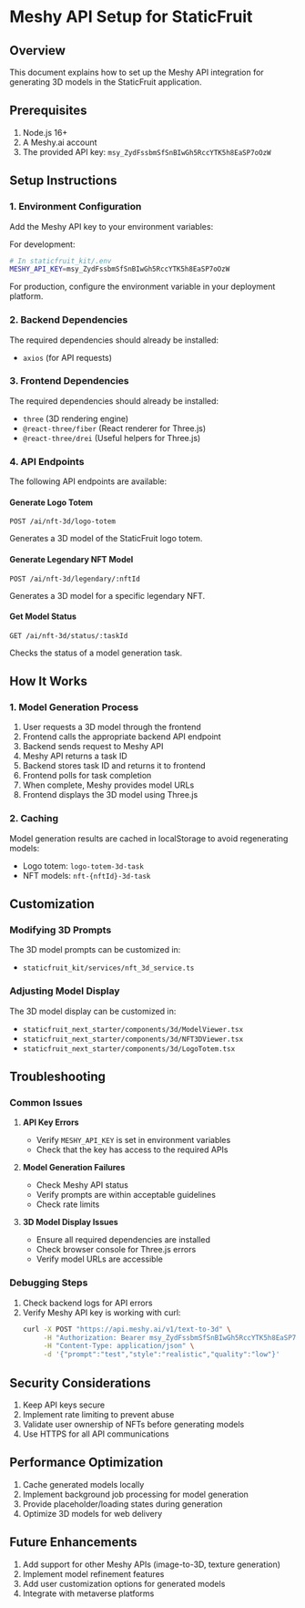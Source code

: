 # Meshy API Setup for StaticFruit

## Overview
This document explains how to set up the Meshy API integration for generating 3D models in the StaticFruit application.

## Prerequisites
1. Node.js 16+
2. A Meshy.ai account
3. The provided API key: `msy_ZydFssbmSfSnBIwGh5RccYTK5h8EaSP7oOzW`

## Setup Instructions

### 1. Environment Configuration
Add the Meshy API key to your environment variables:

For development:
```bash
# In staticfruit_kit/.env
MESHY_API_KEY=msy_ZydFssbmSfSnBIwGh5RccYTK5h8EaSP7oOzW
```

For production, configure the environment variable in your deployment platform.

### 2. Backend Dependencies
The required dependencies should already be installed:
- `axios` (for API requests)

### 3. Frontend Dependencies
The required dependencies should already be installed:
- `three` (3D rendering engine)
- `@react-three/fiber` (React renderer for Three.js)
- `@react-three/drei` (Useful helpers for Three.js)

### 4. API Endpoints
The following API endpoints are available:

#### Generate Logo Totem
```
POST /ai/nft-3d/logo-totem
```
Generates a 3D model of the StaticFruit logo totem.

#### Generate Legendary NFT Model
```
POST /ai/nft-3d/legendary/:nftId
```
Generates a 3D model for a specific legendary NFT.

#### Get Model Status
```
GET /ai/nft-3d/status/:taskId
```
Checks the status of a model generation task.

## How It Works

### 1. Model Generation Process
1. User requests a 3D model through the frontend
2. Frontend calls the appropriate backend API endpoint
3. Backend sends request to Meshy API
4. Meshy API returns a task ID
5. Backend stores task ID and returns it to frontend
6. Frontend polls for task completion
7. When complete, Meshy provides model URLs
8. Frontend displays the 3D model using Three.js

### 2. Caching
Model generation results are cached in localStorage to avoid regenerating models:
- Logo totem: `logo-totem-3d-task`
- NFT models: `nft-{nftId}-3d-task`

## Customization

### Modifying 3D Prompts
The 3D model prompts can be customized in:
- `staticfruit_kit/services/nft_3d_service.ts`

### Adjusting Model Display
The 3D model display can be customized in:
- `staticfruit_next_starter/components/3d/ModelViewer.tsx`
- `staticfruit_next_starter/components/3d/NFT3DViewer.tsx`
- `staticfruit_next_starter/components/3d/LogoTotem.tsx`

## Troubleshooting

### Common Issues

1. **API Key Errors**
   - Verify `MESHY_API_KEY` is set in environment variables
   - Check that the key has access to the required APIs

2. **Model Generation Failures**
   - Check Meshy API status
   - Verify prompts are within acceptable guidelines
   - Check rate limits

3. **3D Model Display Issues**
   - Ensure all required dependencies are installed
   - Check browser console for Three.js errors
   - Verify model URLs are accessible

### Debugging Steps

1. Check backend logs for API errors
2. Verify Meshy API key is working with curl:
   ```bash
   curl -X POST "https://api.meshy.ai/v1/text-to-3d" \
        -H "Authorization: Bearer msy_ZydFssbmSfSnBIwGh5RccYTK5h8EaSP7oOzW" \
        -H "Content-Type: application/json" \
        -d '{"prompt":"test","style":"realistic","quality":"low"}'
   ```

## Security Considerations

1. Keep API keys secure
2. Implement rate limiting to prevent abuse
3. Validate user ownership of NFTs before generating models
4. Use HTTPS for all API communications

## Performance Optimization

1. Cache generated models locally
2. Implement background job processing for model generation
3. Provide placeholder/loading states during generation
4. Optimize 3D models for web delivery

## Future Enhancements

1. Add support for other Meshy APIs (image-to-3D, texture generation)
2. Implement model refinement features
3. Add user customization options for generated models
4. Integrate with metaverse platforms